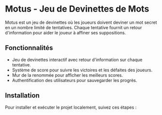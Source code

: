 # Motus - Jeu de Devinettes de Mots

Motus est un jeu de devinettes où les joueurs doivent deviner un mot secret en un nombre limité de tentatives. Chaque tentative fournit un retour d'information pour aider le joueur à affiner ses suppositions.

## Fonctionnalités

- Jeu de devinettes interactif avec retour d'information sur chaque tentative.
- Système de score pour suivre les victoires et les défaites des joueurs.
- Mur de la renommée pour afficher les meilleurs scores.
- Authentification des utilisateurs pour sauvegarder les progrès.

## Installation

Pour installer et exécuter le projet localement, suivez ces étapes :

